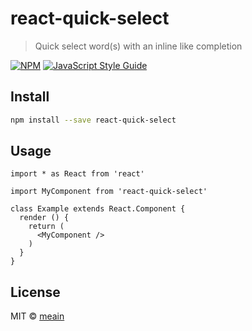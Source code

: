 # react-quick-select

> Quick select word(s) with an inline like completion

[![NPM](https://img.shields.io/npm/v/react-quick-select.svg)](https://www.npmjs.com/package/react-quick-select) [![JavaScript Style Guide](https://img.shields.io/badge/code_style-standard-brightgreen.svg)](https://standardjs.com)

## Install

```bash
npm install --save react-quick-select
```

## Usage

```tsx
import * as React from 'react'

import MyComponent from 'react-quick-select'

class Example extends React.Component {
  render () {
    return (
      <MyComponent />
    )
  }
}
```

## License

MIT © [meain](https://github.com/meain)
